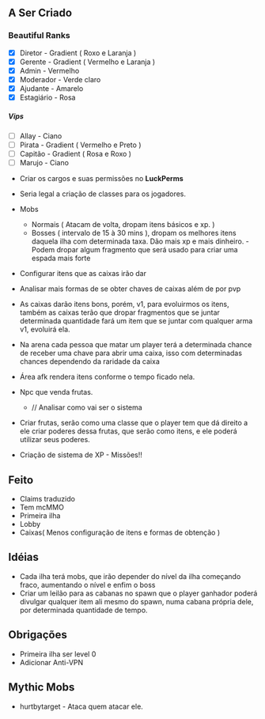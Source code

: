 
## A Ser Criado
### Beautiful Ranks
- [x] Diretor - Gradient ( Roxo e Laranja  )
- [x] Gerente - Gradient ( Vermelho e Laranja )
- [x] Admin - Vermelho
- [x] Moderador - Verde claro
- [x] Ajudante - Amarelo
- [x] Estagiário - Rosa

##### Vips
- [ ] Allay - Ciano
- [ ] Pirata - Gradient ( Vermelho e Preto )
- [ ] Capitão - Gradient ( Rosa e Roxo )
- [ ] Marujo - Ciano

- Criar os cargos e suas permissões no **LuckPerms**
- Seria legal a criação de classes para os jogadores.

- Mobs
	- Normais ( Atacam de volta, dropam itens básicos e xp. )
	- Bosses ( intervalo de 15 à 30 mins ), dropam os melhores itens daquela ilha com determinada taxa. Dão mais xp e mais dinheiro. - Podem dropar algum fragmento que será usado para criar uma espada mais forte


- Configurar itens que as caixas irão dar
- Analisar mais formas de se obter chaves de caixas além de por pvp
- As caixas darão itens bons, porém, v1, para evoluirmos os itens, também as caixas terão que dropar fragmentos que se juntar determinada quantidade fará um item que se juntar com qualquer arma v1, evoluirá ela.
- Na arena cada pessoa que matar um player terá a determinada chance de receber uma chave para abrir uma caixa, isso com determinadas chances dependendo da raridade da caixa

- Área afk rendera itens conforme o tempo ficado nela.

- Npc que venda frutas.
	- // Analisar como vai ser o sistema
- Criar frutas, serão como uma classe que o player tem que dá direito a ele criar poderes dessa frutas, que serão como itens, e ele poderá utilizar seus poderes.

- Criação de sistema de XP - Missões!!
## Feito
- Claims traduzido
- Tem mcMMO
- Primeira ilha
- Lobby
- Caixas( Menos configuração de itens e formas de obtenção )
## Idéias
- Cada ilha terá mobs, que irão depender do nível da ilha começando fraco, aumentando o nível e enfim o boss
- Criar um leilão para as cabanas no spawn que o player ganhador poderá divulgar qualquer item ali mesmo do spawn, numa cabana própria dele, por determinada quantidade de tempo.
## Obrigações
- Primeira ilha ser level 0
- Adicionar Anti-VPN

## Mythic Mobs
- hurtbytarget - Ataca quem atacar ele.
